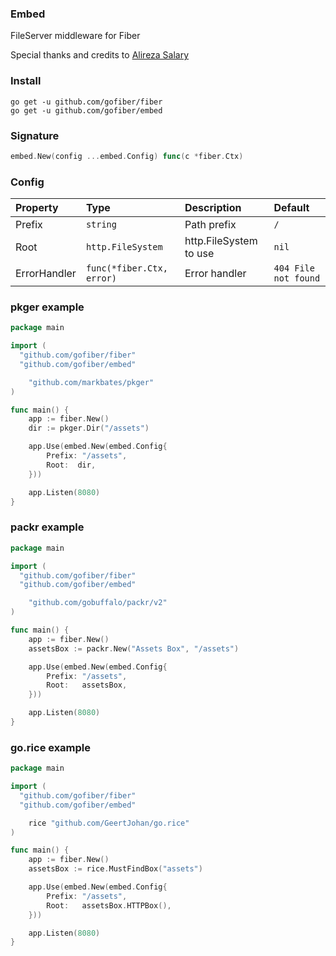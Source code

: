 ### Embed
FileServer middleware for Fiber

Special thanks and credits to [Alireza Salary](https://github.com/arsmn)

### Install
```
go get -u github.com/gofiber/fiber
go get -u github.com/gofiber/embed
```

### Signature
```go
embed.New(config ...embed.Config) func(c *fiber.Ctx)
```

### Config
| Property | Type | Description | Default |
| :--- | :--- | :--- | :--- |
| Prefix | `string` | Path prefix | `/` |
| Root | `http.FileSystem` | http.FileSystem to use | `nil` |
| ErrorHandler | `func(*fiber.Ctx, error)` | Error handler | `404 File not found` |

### pkger example

```go
package main

import (
  "github.com/gofiber/fiber"
  "github.com/gofiber/embed"

	"github.com/markbates/pkger"
)

func main() {
	app := fiber.New()
	dir := pkger.Dir("/assets")

	app.Use(embed.New(embed.Config{
		Prefix: "/assets",
		Root:  dir,
	}))

	app.Listen(8080)
}
```

### packr example

```go
package main

import (
  "github.com/gofiber/fiber"
  "github.com/gofiber/embed"

	"github.com/gobuffalo/packr/v2"
)

func main() {
	app := fiber.New()
	assetsBox := packr.New("Assets Box", "/assets")

	app.Use(embed.New(embed.Config{
		Prefix: "/assets",
		Root:   assetsBox,
	}))

	app.Listen(8080)
}
```

### go.rice example

```go
package main

import (
  "github.com/gofiber/fiber"
  "github.com/gofiber/embed"

	rice "github.com/GeertJohan/go.rice"
)

func main() {
	app := fiber.New()
	assetsBox := rice.MustFindBox("assets")

	app.Use(embed.New(embed.Config{
		Prefix: "/assets",
		Root:   assetsBox.HTTPBox(),
	}))

	app.Listen(8080)
}
```